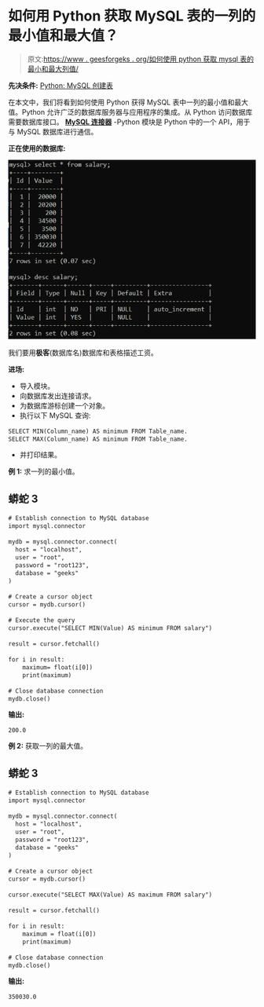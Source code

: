 # 如何用 Python 获取 MySQL 表的一列的最小值和最大值？

> 原文:[https://www . geesforgeks . org/如何使用 python 获取 mysql 表的最小和最大列值/](https://www.geeksforgeeks.org/how-to-get-the-minimum-and-maximum-value-of-a-column-of-a-mysql-table-using-python/)

**先决条件:** [Python: MySQL 创建表](https://www.geeksforgeeks.org/python-mysql-create-table/)

在本文中，我们将看到如何使用 Python 获得 MySQL 表中一列的最小值和最大值。Python 允许广泛的数据库服务器与应用程序的集成。从 Python 访问数据库需要数据库接口。 [**MySQL 连接器**](https://www.geeksforgeeks.org/mysql-connector-python-module-in-python/) -Python 模块是 Python 中的一个 API，用于与 MySQL 数据库进行通信。

**正在使用的数据库:**

![](img/f2ee9ae4774b3c35e80a000c9d31328d.png)

我们要用**极客**(数据库名)数据库和表格描述工资。

**进场:**

*   导入模块。
*   向数据库发出连接请求。
*   为数据库游标创建一个对象。
*   执行以下 MySQL 查询:

```
SELECT MIN(Column_name) AS minimum FROM Table_name.
SELECT MAX(Column_name) AS minimum FROM Table_name.
```

*   并打印结果。

**例 1:** 求一列的最小值。

## 蟒蛇 3

```
# Establish connection to MySQL database
import mysql.connector

mydb = mysql.connector.connect(
  host = "localhost",
  user = "root",
  password = "root123",
  database = "geeks"
)

# Create a cursor object
cursor = mydb.cursor()

# Execute the query 
cursor.execute("SELECT MIN(Value) AS minimum FROM salary")

result = cursor.fetchall()

for i in result:
    maximum= float(i[0])
    print(maximum)

# Close database connection
mydb.close()
```

**输出:**

```
200.0
```

**例 2:** 获取一列的最大值。

## 蟒蛇 3

```
# Establish connection to MySQL database
import mysql.connector

mydb = mysql.connector.connect(
  host = "localhost",
  user = "root",
  password = "root123",
  database = "geeks"
)

# Create a cursor object
cursor = mydb.cursor()

cursor.execute("SELECT MAX(Value) AS maximum FROM salary")

result = cursor.fetchall()

for i in result:
    maximum = float(i[0])
    print(maximum)

# Close database connection
mydb.close()
```

**输出:**

```
350030.0
```